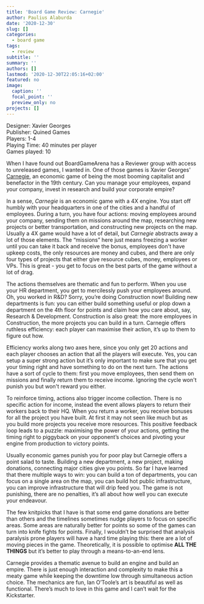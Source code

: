 ```yaml
---
title: 'Board Game Review: Carnegie'
author: Paulius Alaburda
date: '2020-12-30'
slug: []
categories:
  - board game
tags:
  - review
subtitle: ''
summary: ''
authors: []
lastmod: '2020-12-30T22:05:16+02:00'
featured: no
image:
  caption: ''
  focal_point: ''
  preview_only: no
projects: []
---
```


Designer: Xavier Georges  
Publisher: Quined Games  
Players: 1-4  
Playing Time: 40 minutes per player  
Games played: 10  

When I have found out BoardGameArena has a Reviewer group with access to unreleased games, I wanted in. One of those games is Xavier Georges' [Carnegie](https://boardgamegeek.com/boardgame/310873/carnegie), an economic game of being the most booming capitalist and benefactor in the 19th century. Can you manage your employees, expand your company, invest in research and build your corporate empire?

In a sense, *Carnegie* is an economic game with a 4X engine. You start off humbly with your headquarters in one of the cities and a handful of employees. During a turn, you have four actions: moving employees around your company, sending them on missions around the map, researching new projects or better transportation, and constructing new projects on the map. Usually a 4X game would have a lot of detail, but *Carnegie* abstracts away a lot of those elements. The “missions” here just means freezing a worker until you can take it back and receive the bonus, employees don't have upkeep costs, the only resources are money and cubes, and there are only four types of projects that either give resource cubes, money, employees or VPs. This is great - you get to focus on the best parts of the game without a lot of drag.

The actions themselves are thematic and fun to perform. When you use your HR department, you get to mercilessly push your employees around. Oh, you worked in R&D? Sorry, you’re doing Construction now! Building new departments is fun: you can either build something useful or plop down a department on the 4th floor for points and claim how you care about, say, Research & Development. Construction is also great: the more employees in Construction, the more projects you can build in a turn. Carnegie offers ruthless efficiency: each player can maximise their action, it’s up to them to figure out how.

Efficiency works along two axes here, since you only get 20 actions and each player chooses an action that all the players will execute. Yes, you can setup a super strong action but it’s only important to make sure that you get your timing right and have something to do on the next turn. The actions have a sort of cycle to them: first you move employees, then send them on missions and finally return them to receive income. Ignoring the cycle won't punish you but won't reward you either.

To reinforce timing, actions also trigger income collection. There is no specific action for income, instead the event allows players to return their workers back to their HQ. When you return a worker, you receive bonuses for all the project you have built. At first it may not seen like much but as you build more projects you receive more resources. This positive feedback loop leads to a puzzle: maximising the power of your actions, getting the timing right to piggyback on your opponent’s choices and pivoting your engine from production to victory points.

Usually economic games punish you for poor play but Carnegie offers a point salad to taste. Building a new department, a new project, making donations, connecting major cities give you points. So far I have learned that there multiple ways to win: you can build a ton of departments, you can focus on a single area on the map, you can build hot public infrastructure, you can improve infrastructure that will drip feed you. The game is not punishing, there are no penalties, it’s all about how well you can execute your endeavour.

The few knitpicks that I have is that some end game donations are better than others and the timelines sometimes nudge players to focus on specific areas. Some areas are naturally better for points so some of the games can turn into knife fights for points. Finally, I wouldn’t be surprised that analysis paralysis prone players will have a hard time playing this: there are a lot of moving pieces in the game. Theoretically, it is possible to optimise **ALL THE THINGS** but it’s better to play through a means-to-an-end lens.

Carnegie provides a thematic avenue to build an engine and build an empire. There is just enough interaction and complexity to make this a meaty game while keeping the downtime low through simultaneous action choice. The mechanics are fun, Ian O’Toole’s art is beautiful as well as functional. There’s much to love in this game and I can’t wait for the Kickstarter.
